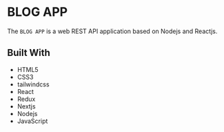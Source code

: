 # BLOG APP

The `BLOG APP` is a web REST API application based on Nodejs and Reactjs.

## Built With

- HTML5
- CSS3
- tailwindcss
- React
- Redux
- Nextjs
- Nodejs
- JavaScript

